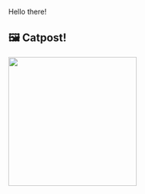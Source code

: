 Hello there!



## 🖼️ Catpost!

<sub>
    <img src="https://cdn2.thecatapi.com/images/Gcx2BUQkH.png" height="256">
</sub>

